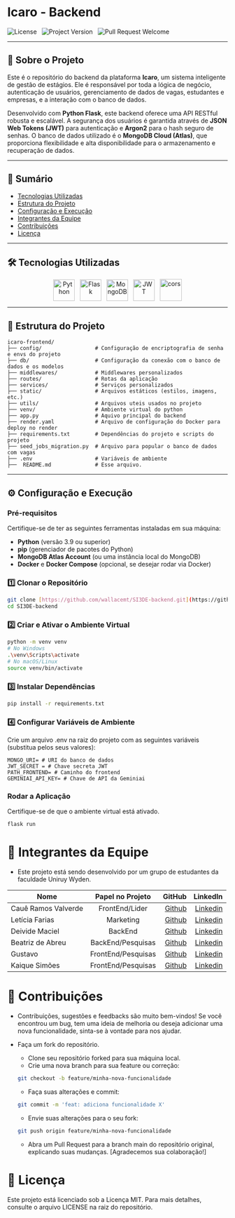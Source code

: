 # Icaro - Backend

![License](https://img.shields.io/static/v1?label=license&message=MIT&color=orange) &nbsp;
![Project Version](https://img.shields.io/static/v1?label=version&message=v0.1.0&color=yellow) &nbsp;
![Pull Request Welcome](https://img.shields.io/badge/PRs-welcome-green)

---

## 🚀 Sobre o Projeto

Este é o repositório do backend da plataforma **Icaro**, um sistema inteligente de gestão de estágios. Ele é responsável
por toda a lógica de negócio, autenticação de usuários, gerenciamento de dados de vagas, estudantes e empresas, e a
interação com o banco de dados.

Desenvolvido com **Python Flask**, este backend oferece uma API RESTful robusta e escalável. A segurança dos usuários é
garantida através de **JSON Web Tokens (JWT)** para autenticação e **Argon2** para o hash seguro de senhas. O banco de
dados utilizado é o **MongoDB Cloud (Atlas)**, que proporciona flexibilidade e alta disponibilidade para o armazenamento
e recuperação de dados.

---

## 📖 Sumário

- [Tecnologias Utilizadas](#tecnologias-utilizadas)
- [Estrutura do Projeto](#estrutura-do-projeto)
- [Configuração e Execução](#configuracao-e-execucao)
- [Integrantes da Equipe](#integrantes-da-equipe)
- [Contribuições](#contribuicoes)
- [Licença](#licenca)

---

## 🛠️ Tecnologias Utilizadas

<div align='center' id="tecnologias-utilizadas">
  <img align='center' height='49' width='49' title='Python' alt='Python' src='https://cdn.jsdelivr.net/gh/devicons/devicon@latest/icons/python/python-original.svg'/> &nbsp;
  <img align='center' height='49' width='49' title='Flask' alt='Flask' src='https://cdn.jsdelivr.net/gh/devicons/devicon@latest/icons/flask/flask-original.svg'/> &nbsp;
  <img align='center' height='49' width='49' title='MongoDB' alt='MongoDB' src='https://cdn.jsdelivr.net/gh/devicons/devicon@latest/icons/mongodb/mongodb-original.svg'/> &nbsp;
  <img align='center' height='49' width='49' title='JWT' alt='JWT' src='https://cdn.worldvectorlogo.com/logos/jwt-3.svg' /> &nbsp;  
  <img align='center' height='50' width='50' title='Cors' alt='cors' src='https://github.com/bush1D3v/navarro_blog_api/assets/133554156/5dcd815b-e815-453b-9f3f-71e7dbcdf71d' /> 
</div>

---

## 📂 Estrutura do Projeto

```
icaro-frontend/
├── config/                 # Configuração de encriptografia de senha e envs do projeto
├── db/                     # Configuração da conexão com o banco de dados e os modelos
├── middlewares/            # Middlewares personalizados
├── routes/                 # Rotas da aplicação
├── services/               # Serviços personalizados
├── static/                 # Arquivos estáticos (estilos, imagens, etc.)
├── utils/                  # Arquivos uteis usados no projeto
├── venv/                   # Ambiente virtual do python
├── app.py                  # Aquivo principal do backend
├── render.yaml             # Arquivo de configuração do Docker para deploy no render
├── requirements.txt        # Dependências do projeto e scripts do projeto          
├── seed_jobs_migration.py  # Arquivo para popular o banco de dados com vagas
├── .env                    # Variáveis de ambiente
├──  README.md              # Esse arquivo.
```

---


## ⚙️ Configuração e Execução

### Pré-requisitos
Certifique-se de ter as seguintes ferramentas instaladas em sua máquina:
* **Python** (versão 3.9 ou superior)
* **pip** (gerenciador de pacotes do Python)
* **MongoDB Atlas Account** (ou uma instância local do MongoDB)
* **Docker** e **Docker Compose** (opcional, se desejar rodar via Docker)

### 1️⃣ Clonar o Repositório

```bash
git clone [https://github.com/wallacemt/SI3DE-backend.git](https://github.com/wallacemt/SI3DE-backend.git)
cd SI3DE-backend
```
### 2️⃣ Criar e Ativar o Ambiente Virtual

```bash
python -m venv venv
# No Windows
.\venv\Scripts\activate
# No macOS/Linux
source venv/bin/activate
```


### 3️⃣ Instalar Dependências
```bash
pip install -r requirements.txt
```

### 4️⃣ Configurar Variáveis de Ambiente

Crie um arquivo .env na raiz do projeto com as seguintes variáveis (substitua pelos seus valores):

```
MONGO_URI= # URI do banco de dados
JWT_SECRET = # Chave secreta JWT
PATH_FRONTEND= # Caminho do frontend
GEMINIAI_API_KEY= # Chave de API da Geminiai
```

###  Rodar a Aplicação

Certifique-se de que o ambiente virtual está ativado.

```bash
flask run
```

# 👥 Integrantes da Equipe

- Este projeto está sendo desenvolvido por um grupo de estudantes da faculdade Uniruy Wyden.

| Nome                |  Papel no Projeto  |                                                                                                                                GitHub |                                                                                                                                                      LinkedIn |
|---------------------|:------------------:|--------------------------------------------------------------------------------------------------------------------------------------:|--------------------------------------------------------------------------------------------------------------------------------------------------------------:|
| Cauê Ramos Valverde |   FrontEnd/Lider   |                                                                                           [Github](https://github.com/CaueKonceRamos) | [Linkedin](https://www.linkedin.com/in/cau%C3%AA-ramos-valverde-3480a42a5/?lipi=urn%3Ali%3Apage%3Ad_flagship3_detail_base%3BpGdss%2FJ4Te%2BvLL6gSzUExA%3D%3D) |
| Letícia Farias      |     Marketing      |                                                                                             [Github](https://github.com/LettyFariias) |                        [Linkedin](https://www.linkedin.com/in/lettyfarias/?lipi=urn%3Ali%3Apage%3Ad_flagship3_detail_base%3BpGdss%2FJ4Te%2BvLL6gSzUExA%3D%3D) |
| Deivide Maciel      |      BackEnd       |                                                                                              [Github](https://github.com/deivomaciel) |                     [Linkedin](https://www.linkedin.com/in/deivide-maciel/?lipi=urn%3Ali%3Apage%3Ad_flagship3_detail_base%3BpGdss%2FJ4Te%2BvLL6gSzUExA%3D%3D) |
| Beatriz de Abreu    | BackEnd/Pesquisas  |                                                                                                 [Github](https://github.com/Biabreuz) |         [Linkedin](https://www.linkedin.com/in/beatriz-de-abreu-4a1450232/?lipi=urn%3Ali%3Apage%3Ad_flagship3_detail_base%3BpGdss%2FJ4Te%2BvLL6gSzUExA%3D%3D) |
| Gustavo             | FrontEnd/Pesquisas |                                                                                                   [Github](https://github.com/guzhzh) |       [Linkedin](https://www.linkedin.com/in/gustavo-de-jesus-d-800595297/?lipi=urn%3Ali%3Apage%3Ad_flagship3_detail_base%3BpGdss%2FJ4Te%2BvLL6gSzUExA%3D%3D) |
| Kaique Simões       | FrontEnd/Pesquisas | [Github](https://www.linkedin.com/in/kaiquesimoes/?lipi=urn%3Ali%3Apage%3Ad_flagship3_detail_base%3BpGdss%2FJ4Te%2BvLL6gSzUExA%3D%3D) |                       [Linkedin](https://www.linkedin.com/in/kaiquesimoes/?lipi=urn%3Ali%3Apage%3Ad_flagship3_detail_base%3BpGdss%2FJ4Te%2BvLL6gSzUExA%3D%3D) |

# 🤝 Contribuições

- Contribuições, sugestões e feedbacks são muito bem-vindos! Se você encontrou um bug, tem uma ideia de melhoria ou
  deseja adicionar uma nova funcionalidade, sinta-se à vontade para nos ajudar.

- Faça um fork do repositório.

    - Clone seu repositório forked para sua máquina local.
    - Crie uma nova branch para sua feature ou correção:

  ```bash
  git checkout -b feature/minha-nova-funcionalidade
  ```

    - Faça suas alterações e commit:

  ```bash
  git commit -m 'feat: adiciona funcionalidade X'
  ```

    - Envie suas alterações para o seu fork:

  ```bash
  git push origin feature/minha-nova-funcionalidade
  ```

    - Abra um Pull Request para a branch main do repositório original, explicando suas
      mudanças. [Agradecemos sua colaboração!]

# 📜 Licença

Este projeto está licenciado sob a Licença MIT. Para mais detalhes, consulte o arquivo LICENSE na raiz do repositório.
